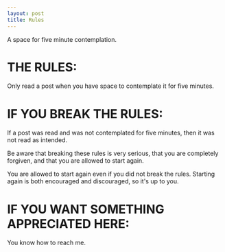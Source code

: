 ```yaml
---
layout: post
title: Rules
---
```


A space for five minute contemplation.

<h1>THE RULES:</h1>

Only read a post when you have space to contemplate it for five minutes. 

<h1>IF YOU BREAK THE RULES:</h1>

If a post was read and was not contemplated for five minutes, then it was not read as intended.

Be aware that breaking these rules is very serious, that you are completely forgiven, and that you are allowed to start again.

You are allowed to start again even if you did not break the rules.  Starting again is both encouraged and discouraged, so it's up to you. 

<h1>IF YOU WANT SOMETHING APPRECIATED HERE:</h1>

You know how to reach me.
